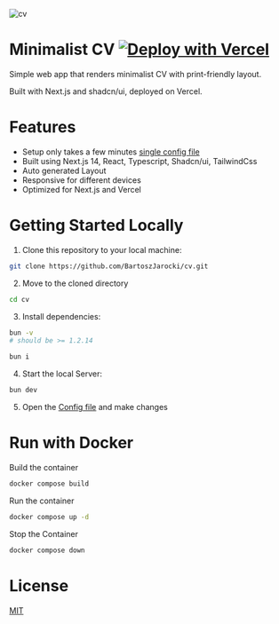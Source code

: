 ![cv](https://github.com/BartoszJarocki/cv/assets/1017620/79bdb9fc-0b20-4d2c-aafe-0526ad4a71d2)

# Minimalist CV [![Deploy with Vercel](https://vercel.com/button)](https://vercel.com/new/clone?repository-url=https%3A%2F%2Fgithub.com%2FBartoszJarocki%2Fcv)

Simple web app that renders minimalist CV with print-friendly layout.

Built with Next.js and shadcn/ui, deployed on Vercel.

# Features

- Setup only takes a few minutes [single config file](./src/data/resume-data.tsx)
- Built using Next.js 14, React, Typescript, Shadcn/ui, TailwindCss
- Auto generated Layout
- Responsive for different devices
- Optimized for Next.js and Vercel

# Getting Started Locally

1. Clone this repository to your local machine:

```bash
git clone https://github.com/BartoszJarocki/cv.git
```

2. Move to the cloned directory

```bash
cd cv
```

3. Install dependencies:

```bash
bun -v
# should be >= 1.2.14

bun i
```

4. Start the local Server:

```bash
bun dev
```

5. Open the [Config file](./src/data/resume-data.tsx) and make changes

# Run with Docker

Build the container

```sh
docker compose build
```

Run the container

```sh
docker compose up -d
```

Stop the Container

```sh
docker compose down
```

# License

[MIT](https://choosealicense.com/licenses/mit/)
